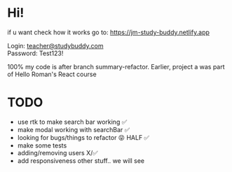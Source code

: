 # Hi!

if u want check how it works go to: https://jm-study-buddy.netlify.app

Login: teacher@studybuddy.com  
Password: Test123!

100% my code is after branch summary-refactor. Earlier, project a was part of Hello Roman's React course

# TODO

- use rtk to make search bar working ✅
- make modal working with searchBar ✅
- looking for bugs/things to refactor 😝 HALF ✅
- make some tests
- adding/removing users X/✅
- add responsiveness
  other stuff.. we will see
